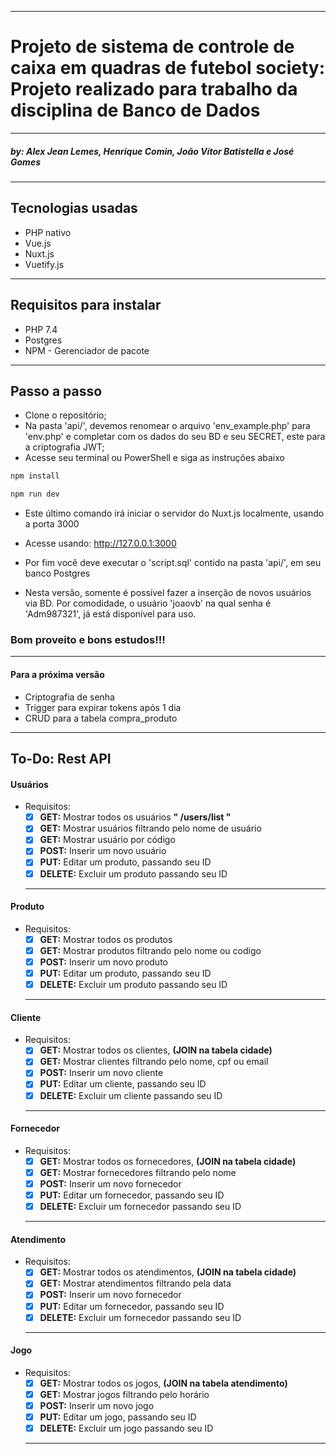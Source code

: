 ___

# Projeto de sistema de controle de caixa em quadras de futebol society: Projeto realizado para trabalho da disciplina de Banco de Dados

___

##### by: Alex Jean Lemes, Henrique Comin, João Vítor Batistella e José Gomes

___

## Tecnologias usadas

* PHP nativo
* Vue.js
* Nuxt.js
* Vuetify.js

___

## Requisitos para instalar

* PHP 7.4
* Postgres
* NPM - Gerenciador de pacote

___

## Passo a passo

* Clone o repositório;
* Na pasta 'api/', devemos renomear o arquivo 'env_example.php' para 'env.php' e completar com os dados do seu BD e seu SECRET, este para a criptografia JWT;
* Acesse seu terminal ou PowerShell e siga as instruções abaixo

```bash
npm install
```

```bash
npm run dev
```

* Este último comando irá iniciar o servidor do Nuxt.js localmente, usando a porta 3000
* Acesse usando: http://127.0.0.1:3000


* Por fim você deve executar o 'script.sql' contido na pasta 'api/', em seu banco Postgres
* Nesta versão, somente é possível fazer a inserção de novos usuários via BD. Por comodidade, o usuário 'joaovb' na qual senha é 'Adm987321', já está disponível para uso.

### Bom proveito e bons estudos!!! 

___


#### Para a próxima versão

* Criptografia de senha
* Trigger para expirar tokens após 1 dia
* CRUD para a tabela compra_produto
___

## To-Do: Rest API

#### Usuários

* Requisitos:
  * [x] __GET:__ Mostrar todos os usuários __" /users/list "__
  * [x] __GET:__ Mostrar usuários filtrando pelo nome de usuário
  * [x] __GET:__ Mostrar usuário por código
  * [x] __POST:__ Inserir um novo usuário
  * [x] __PUT:__ Editar um produto, passando seu ID
  * [x] __DELETE:__ Excluir um produto passando seu ID
  ___

#### Produto

* Requisitos:
  * [x] __GET:__ Mostrar todos os produtos
  * [x] __GET:__ Mostrar produtos filtrando pelo nome ou codigo
  * [x] __POST:__ Inserir um novo produto
  * [x] __PUT:__ Editar um produto, passando seu ID
  * [x] __DELETE:__ Excluir um produto passando seu ID
  ___

#### Cliente

* Requisitos:
  * [x] __GET:__ Mostrar todos os clientes, __(JOIN na tabela cidade)__
  * [x] __GET:__ Mostrar clientes filtrando pelo nome, cpf ou email
  * [X] __POST:__ Inserir um novo cliente
  * [x] __PUT:__ Editar um cliente, passando seu ID
  * [x] __DELETE:__ Excluir um cliente passando seu ID
  ___

#### Fornecedor

* Requisitos:
  * [x] __GET:__ Mostrar todos os fornecedores, __(JOIN na tabela cidade)__
  * [x] __GET:__ Mostrar fornecedores filtrando pelo nome
  * [x] __POST:__ Inserir um novo fornecedor
  * [x] __PUT:__ Editar um fornecedor, passando seu ID
  * [x] __DELETE:__ Excluir um fornecedor passando seu ID
  ___

#### Atendimento

* Requisitos:
  * [x] __GET:__ Mostrar todos os atendimentos, __(JOIN na tabela cidade)__
  * [x] __GET:__ Mostrar atendimentos filtrando pela data
  * [x] __POST:__ Inserir um novo fornecedor
  * [x] __PUT:__ Editar um fornecedor, passando seu ID
  * [x] __DELETE:__ Excluir um fornecedor passando seu ID
  ___

#### Jogo

* Requisitos:
  * [x] __GET:__ Mostrar todos os jogos, __(JOIN na tabela atendimento)__
  * [x] __GET:__ Mostrar jogos filtrando pelo horário
  * [x] __POST:__ Inserir um novo jogo
  * [x] __PUT:__ Editar um jogo, passando seu ID
  * [x] __DELETE:__ Excluir um jogo passando seu ID
  ___
